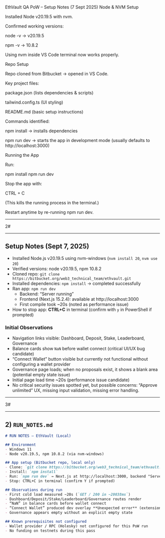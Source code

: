 EthVault QA PoW – Setup Notes (7 Sept 2025)
Node & NVM Setup

Installed Node v20.19.5 with nvm.

Confirmed working versions:

node -v → v20.19.5

npm -v → 10.8.2

Using nvm inside VS Code terminal now works properly.

Repo Setup

Repo cloned from Bitbucket → opened in VS Code.

Key project files:

package.json (lists dependencies & scripts)

tailwind.config.ts (UI styling)

README.md (basic setup instructions)

Commands identified:

npm install → installs dependencies

npm run dev → starts the app in development mode (usually defaults to http://localhost:3000)

Running the App

Run:

npm install
npm run dev


Stop the app with:

CTRL + C


(This kills the running process in the terminal.)

Restart anytime by re-running npm run dev.


________
2#
________
## Setup Notes (Sept 7, 2025)

- Installed Node.js v20.19.5 using nvm-windows (`nvm install 20`, `nvm use 20`)
- Verified versions: node v20.19.5, npm 10.8.2
- Cloned repo: `git clone https://bitbucket.org/web3_technical_team/ethvault.git`
- Installed dependencies: `npm install` → completed successfully
- Ran app: `npm run dev`
  - Backend: “Server running”
  - Frontend (Next.js 15.2.4): available at http://localhost:3000
  - First compile took ~20s (noted as performance issue)
- How to stop app: **CTRL+C** in terminal (confirm with `y` in PowerShell if prompted)

### Initial Observations
- Navigation links visible: Dashboard, Deposit, Stake, Leaderboard, Governance
- Balance cards show `NaN` before wallet connect (critical UI/UX bug candidate)
- “Connect Wallet” button visible but currently not functional without configuring a wallet provider
- Governance page loads; when no proposals exist, it shows a blank area (potential empty state issue)
- Initial page load time ~20s (performance issue candidate)
- No critical security issues spotted yet, but possible concerns: “Approve unlimited” UX, missing input validation, missing error handling.

______________
3#
______________

## 2) `RUN_NOTES.md`
```md
# RUN NOTES – EthVault (Local)

## Environment
- Windows 11
- Node v20.19.5, npm 10.8.2 (via nvm-windows)

## App setup (Bitbucket repo, local only)
- Clone: `git clone https://bitbucket.org/web3_technical_team/ethvault.git`
- Install: `npm install`
- Run: `npm run dev` → Next.js at http://localhost:3000, backend "Server running"
- Stop: CTRL+C in terminal (confirm Y if prompted)

## Observations during run
- First cold load measured ~20s (`GET / 200 in ~20038ms`)
- Dashboard/Deposit/Stake/Leaderboard/Governance routes render
- “NaN” in balance cards before wallet connect
- “Connect Wallet” produced dev overlay **Unexpected error** (extension layer)
- Governance appears empty without an explicit empty state

## Known prerequisites not configured
- Wallet provider / RPC (Holesky) not configured for this PoW run
- No funding on testnets during this pass


